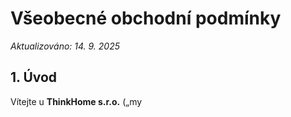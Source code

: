 # Všeobecné obchodní podmínky

*Aktualizováno: 14. 9. 2025*

## 1. Úvod

Vítejte u **ThinkHome s.r.o.** („my